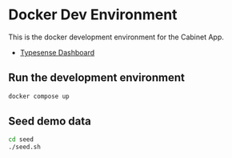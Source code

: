 # Docker Dev Environment

This is the docker development environment for the Cabinet App.

- [Typesense Dashboard](http://typesense-dashboard.localhost:9100)

## Run the development environment

```bash
docker compose up
```

## Seed demo data

```bash
cd seed
./seed.sh
```
